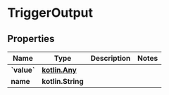 # TriggerOutput

## Properties

| Name          | Type                                     | Description | Notes |
| ------------- | ---------------------------------------- | ----------- | ----- |
| **\`value\`** | [**kotlin.Any**](../../kotlin/docs/.md/) |             |       |
| **name**      | **kotlin.String**                        |             |       |
